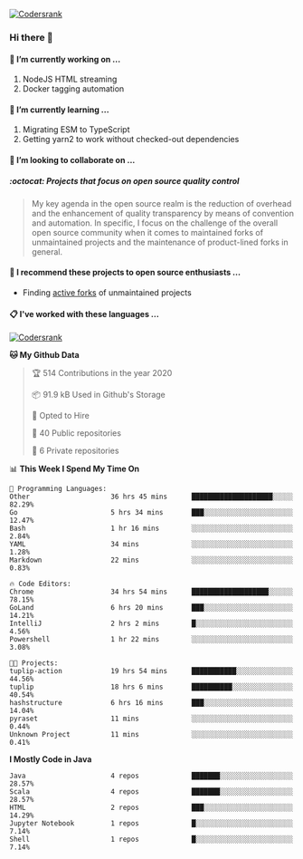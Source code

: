 [![Codersrank](https://cdn.image4.io/matfax/c_scale,w_540/codersrank.png)](https://profile.codersrank.io/user/matfax)

### Hi there 👋

#### 🔭 I’m currently working on ...

1. NodeJS HTML streaming
1. Docker tagging automation

#### 🌱 I’m currently learning ...

1. Migrating ESM to TypeScript
1. Getting yarn2 to work without checked-out dependencies

#### 👯 I’m looking to collaborate on ...

##### :octocat: Projects that focus on open source quality control
> My key agenda in the open source realm is the reduction of overhead and the enhancement of quality transparency by means of convention and automation. In specific, I focus on the challenge of the overall open source community when it comes to maintained forks of unmaintained projects and the maintenance of product-lined forks in general.

#### :rocket: I recommend these projects to open source enthusiasts ...

* Finding [active forks](https://github.com/techgaun/active-forks) of unmaintained projects

#### :clipboard: I've worked with these languages ...

[![Codersrank](https://cdn.image4.io/matfax/c_scale,w_760/languages.png)](https://profile.codersrank.io/user/matfax)

<!--START_SECTION:waka-->
**🐱 My Github Data** 

> 🏆 514 Contributions in the year 2020
 > 
> 📦 91.9 kB Used in Github's Storage 
 > 
> 💼 Opted to Hire
 > 
> 📜 40 Public repositories
 > 
> 🔑 6 Private repositories 

📊 **This Week I Spend My Time On** 

```text
💬 Programming Languages: 
Other                    36 hrs 45 mins      ████████████████████░░░░░   82.29% 
Go                       5 hrs 34 mins       ███░░░░░░░░░░░░░░░░░░░░░░   12.47% 
Bash                     1 hr 16 mins        ░░░░░░░░░░░░░░░░░░░░░░░░░   2.84% 
YAML                     34 mins             ░░░░░░░░░░░░░░░░░░░░░░░░░   1.28% 
Markdown                 22 mins             ░░░░░░░░░░░░░░░░░░░░░░░░░   0.83%

🔥 Code Editors: 
Chrome                   34 hrs 54 mins      ███████████████████░░░░░░   78.15% 
GoLand                   6 hrs 20 mins       ███░░░░░░░░░░░░░░░░░░░░░░   14.21% 
IntelliJ                 2 hrs 2 mins        █░░░░░░░░░░░░░░░░░░░░░░░░   4.56% 
Powershell               1 hr 22 mins        ░░░░░░░░░░░░░░░░░░░░░░░░░   3.08%

🐱‍💻 Projects: 
tuplip-action            19 hrs 54 mins      ███████████░░░░░░░░░░░░░░   44.56% 
tuplip                   18 hrs 6 mins       ██████████░░░░░░░░░░░░░░░   40.54% 
hashstructure            6 hrs 16 mins       ███░░░░░░░░░░░░░░░░░░░░░░   14.04% 
pyraset                  11 mins             ░░░░░░░░░░░░░░░░░░░░░░░░░   0.44% 
Unknown Project          11 mins             ░░░░░░░░░░░░░░░░░░░░░░░░░   0.41%

```

**I Mostly Code in Java** 

```text
Java                     4 repos             ███████░░░░░░░░░░░░░░░░░░   28.57% 
Scala                    4 repos             ███████░░░░░░░░░░░░░░░░░░   28.57% 
HTML                     2 repos             ███░░░░░░░░░░░░░░░░░░░░░░   14.29% 
Jupyter Notebook         1 repos             █░░░░░░░░░░░░░░░░░░░░░░░░   7.14% 
Shell                    1 repos             █░░░░░░░░░░░░░░░░░░░░░░░░   7.14%

```



<!--END_SECTION:waka-->

<!--
**matfax/matfax** is a ✨ _special_ ✨ repository because its `README.md` (this file) appears on your GitHub profile.

Here are some ideas to get you started:

- 🔭 I’m currently working on ...
- 🌱 I’m currently learning ...
- 👯 I’m looking to collaborate on ...
- 🤔 I’m looking for help with ...
- 💬 Ask me about ...
- 📫 How to reach me: ...
- 😄 Pronouns: ...
- ⚡ Fun fact: ...
-->
